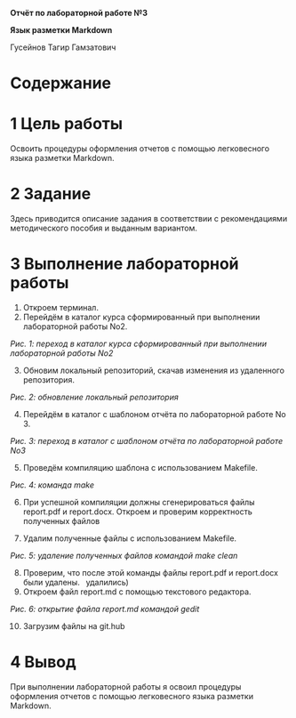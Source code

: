 ﻿**Отчёт по лабораторной работе №3**

**Язык разметки Markdown**

Гусейнов Тагир Гамзатович
# Содержание

# <a name="цель-работы"></a>**1	Цель работы**
Освоить процедуры оформления отчетов с помощью легковесного языка разметки Markdown.
# <a name="задание"></a>**2	Задание**
Здесь приводится описание задания в соответствии с рекомендациями методического пособия и выданным вариантом.
# <a name="выполнение-лабораторной-работы"></a>**3	Выполнение лабораторной работы**
1. Откроем терминал.
1. Перейдём в каталог курса сформированный при выполнении лабораторной работы No2.


*Рис. 1: переход в каталог курса сформированный при выполнении лабораторной работы No2*

3. Обновим локальный репозиторий, скачав изменения из удаленного репозитория.


*Рис. 2: обновление локальный репозитория*

4. Перейдём в каталог с шаблоном отчёта по лабораторной работе No 3.


*Рис. 3: переход в каталог с шаблоном отчёта по лабораторной работе No3*

5. Проведём компиляцию шаблона с использованием Makefile.


*Рис. 4: команда make*

6. При успешной компиляции должны сгенерироваться файлы report.pdf и report.docx. Откроем и проверим корректность полученных файлов

7. Удалим полученные файлы с использованием Makefile.

*Рис. 5: удаление полученных файлов командой make clean*

8. Проверим, что после этой команды файлы report.pdf и report.docx были удалены.
   ` `удалились)
9. Откроем файл report.md c помощью текстового редактора.


*Рис. 6: открытие файла report.md командой gedit*


10. Загрузим файлы на git.hub

# <a name="вывод"></a>**4	Вывод**
При выполнении лабораторной работы я освоил процедуры оформления отчетов с помощью легковесного языка разметки Markdown.
